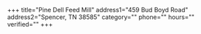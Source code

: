 +++
title="Pine Dell Feed Mill"
address1="459 Bud Boyd Road"
address2="Spencer, TN 38585"
category=""
phone=""
hours=""
verified=""
+++
